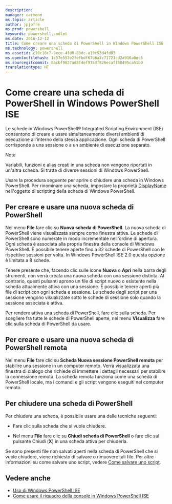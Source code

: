 ```yaml
---
description: 
manager: carmonm
ms.topic: article
author: jpjofre
ms.prod: powershell
keywords: powershell,cmdlet
ms.date: 2016-12-12
title: Come creare una scheda di PowerShell in Windows PowerShell ISE
ms.technology: powershell
ms.assetid: c10c18c7-9ece-4fd0-83dc-a19c53d4fd83
ms.openlocfilehash: 1c57e557e2fefbdf67b6a3c71721cd2a916a0ec5
ms.sourcegitcommit: 8acbf9827ad8f4ef9753f826ecaff58495ca51b0
translationtype: HT
---
```

# <a name="how-to-create-a-powershell-tab-in-windows-powershell-ise"></a>Come creare una scheda di PowerShell in Windows PowerShell ISE
Le schede in Windows PowerShell® Integrated Scripting Environment (ISE) consentono di creare e usare simultaneamente diversi ambienti di esecuzione all'interno della stessa applicazione. Ogni scheda di PowerShell corrisponde a una sessione o a un ambiente di esecuzione separato.

> [!NOTE]
> Variabili, funzioni e alias creati in una scheda non vengono riportati in un'altra scheda. Si tratta di diverse sessioni di Windows PowerShell.

Usare la procedura seguente per aprire o chiudere una scheda in Windows PowerShell. Per rinominare una scheda, impostare la proprietà [DisplayName](The-PowerShellTab-Object.md#Displayname) nell'oggetto di scripting della scheda di Windows PowerShell.

## <a name="to-create-and-use-a-new-powershell-tab"></a>Per creare e usare una nuova scheda di PowerShell
Nel menu **File** fare clic su **Nuova scheda di PowerShell**. La nuova scheda di PowerShell viene visualizzata sempre come finestra attiva. Le schede di PowerShell sono numerate in modo incrementale nell'ordine di apertura. Ogni scheda è associata alla propria finestra della console di Windows PowerShell. È possibile tenere aperte fino a 32 schede di PowerShell con le rispettive sessioni per volta. In Windows PowerShell ISE 2.0 questa opzione è limitata a 8 schede.

Tenere presente che, facendo clic sulle icone **Nuova** o **Apri** nella barra degli strumenti, non verrà creata una nuova scheda con una sessione distinta.  Al contrario, questi pulsanti aprono un file di script nuovo o esistente nella scheda attualmente attiva con una sessione. È possibile tenere aperti più file di script con ogni scheda e sessione. Le schede degli script per una sessione vengono visualizzate sotto le schede di sessione solo quando la sessione associata è attiva.

Per rendere attiva una scheda di PowerShell, fare clic sulla scheda. Per scegliere fra tutte le schede di PowerShell aperte, nel menu **Visualizza** fare clic sulla scheda di PowerShell da usare.

## <a name="to-create-and-use-a-new-remote-powershell-tab"></a>Per creare e usare una nuova scheda di PowerShell remota
Nel menu **File** fare clic su **Scheda Nuova sessione PowerShell remota** per stabilire una sessione in un computer remoto. Verrà visualizzata una finestra di dialogo che richiede di immettere i dettagli necessari per stabilire la connessione remota. La scheda remota funziona come una scheda di PowerShell locale, ma i comandi e gli script vengono eseguiti nel computer remoto.

## <a name="to-close-a-powershell-tab"></a>Per chiudere una scheda di PowerShell
Per chiudere una scheda, è possibile usare una delle tecniche seguenti:

-   Fare clic sulla scheda che si vuole chiudere.

-   Nel menu **File** fare clic su **Chiudi scheda di PowerShell** o fare clic sul pulsante Chiudi (**X**) in una scheda attiva per chiuderla.

Se sono presenti file non salvati aperti nella scheda di PowerShell che si vuole chiudere, viene richiesto di salvare o rimuovere tali file. Per altre informazioni su come salvare uno script, vedere [Come salvare uno script](https://technet.microsoft.com/library/162f594d-efd3-4234-9960-45e56e6eadc8).

## <a name="see-also"></a>Vedere anche
- [Uso di Windows PowerShell ISE](Using-the-Windows-PowerShell-ISE.md)
- [Come usare il riquadro della console in Windows PowerShell ISE](How-to-Use-the-Console-Pane-in-the-Windows-PowerShell-ISE.md)


